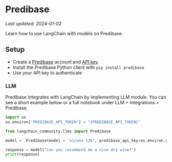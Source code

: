 # Predibase
*Last updated: 2024-01-02*

Learn how to use LangChain with models on Predibase. 

## Setup
- Create a [Predibase](https://predibase.com/) account and [API key](https://docs.predibase.com/sdk-guide/intro).
- Install the Predibase Python client with `pip install predibase`
- Use your API key to authenticate

### LLM

Predibase integrates with LangChain by implementing LLM module. You can see a short example below or a full notebook under LLM > Integrations > Predibase. 

```python
import os
os.environ["PREDIBASE_API_TOKEN"] = "{PREDIBASE_API_TOKEN}"

from langchain_community.llms import Predibase

model =  Predibase(model = 'vicuna-13b', predibase_api_key=os.environ.get('PREDIBASE_API_TOKEN'))

response = model("Can you recommend me a nice dry wine?")
print(response)
```
